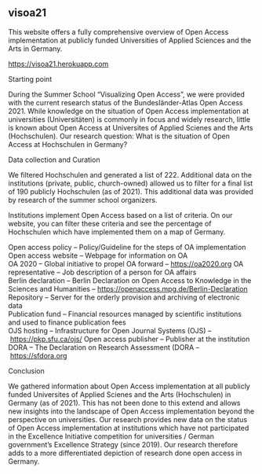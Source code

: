 ## visoa21
This website offers a fully comprehensive overview of Open Access implementation at publicly funded Universities of Applied Sciences and the Arts in Germany. 

https://visoa21.herokuapp.com

Starting point

During the Summer School “Visualizing Open Access”, we were provided with the current research status of the Bundesländer-Atlas Open Access 2021. While knowledge on the situation of Open Access implementation at universities (Universitäten) is commonly in focus and widely research, little is known about Open Access at Universites of Applied Scienes and the Arts (Hochschulen). Our research question: What is the situation of Open Access at Hochschulen in Germany? 

Data collection and Curation

We filtered Hochschulen and generated a list of 222. Additional data on the institutions (private, public, church-owned) allowed us to filter for a final list of 190 publicly Hochschulen (as of 2021). This additional data was provided by research of the summer school organizers. 

Institutions implement Open Access based on a list of criteria. On our website, you can filter these criteria and see the percentage of Hochschulen which have implemented them on a map of Germany. 

Open access policy – Policy/Guideline for the steps of OA implementation	
Open access website – Webpage for information on OA 	
OA 2020	– Global initiative to propel OA forward – https://oa2020.org
OA representative – Job description of a person for OA affairs	
Berlin declaration – Berlin Declaration on Open Access to Knowledge in the Sciences and Humanities – https://openaccess.mpg.de/Berlin-Declaration
Repository – Server for the orderly provision and archiving of electronic data	
Publication fund – Financial resources managed by scientific institutions and used to finance publication fees	
OJS hosting – Infrastructure for Open Journal Systems (OJS) – https://pkp.sfu.ca/ojs/
Open access publisher – Publisher at the institution	
DORA – The Declaration on Research Assessment (DORA – https://sfdora.org 

Conclusion 

We gathered information about Open Access implementation at all publicly funded Universites of Applied Scienes and the Arts (Hochschulen) in Germany (as of 2021). This has not been done to this extend and allows new insights into the landscape of Open Access implementation beyond the perspective on universities. Our research provides new data on the status of Open Access implementation at institutions which have not participated in the Excellence Initiative competition for universities / German government’s Excellence Strategy (since 2019). Our research therefore adds to a more differentiated depiction of research done open access in Germany. 
